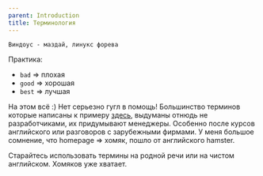 ```yaml
---
parent: Introduction
title: Терминология
---
```


`Виндоус - маздай, линукс форева`

Практика:
- `bad` => плохая
- `good` => хорошая
- `best` => лучшая


На этом всё :) Нет серьезно гугл в помощь! Большинство терминов которые написаны
к примеру [здесь](https://sky.pro/media/it-sleng/), выдуманы отнюдь не разработчиками,
их придумывают менеджеры. Особенно после курсов английского или разговоров с зарубежными 
фирмами. У меня большое сомнение, что homepage => хомяк, пошло от английского hamster.

Старайтесь использовать термины на родной речи или на чистом английском. Хомяков уже хватает.

